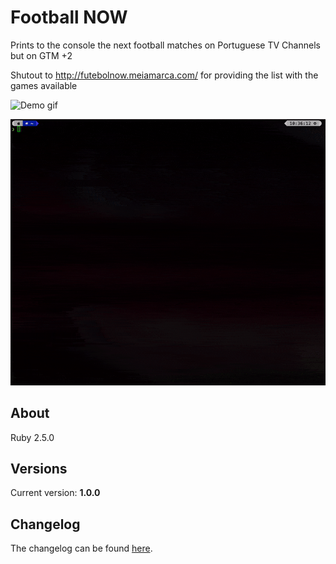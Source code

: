 # Football NOW

Prints to the console the next football matches on Portuguese TV Channels but on GTM +2

Shutout to http://futebolnow.meiamarca.com/ for providing the list with the games available

![Demo gif](https://im4.ezgif.com/tmp/ezgif-4-646f55f4095e.gif)

![Super Software Engineer header image](https://github.com/wmanica/football_now/blob/master/blob/preview.gif)


## About

Ruby 2.5.0

## Versions

Current version: **1.0.0**

## Changelog

The changelog can be found [here](changelog.md).

